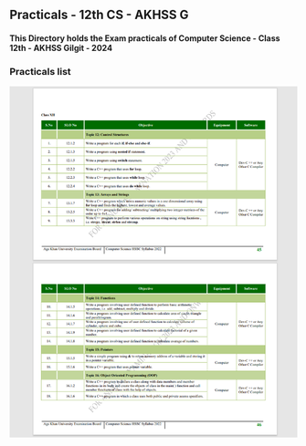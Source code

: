 ## Practicals - 12th CS - AKHSS G 
#### This Directory holds the Exam practicals of Computer Science - Class 12th - AKHSS Gilgit - 2024

### Practicals list 
![Alt text](image.png)